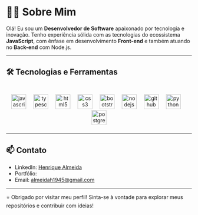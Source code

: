 # 👨‍💻 Sobre Mim

Olá! Eu sou um **Desenvolvedor de Software** apaixonado por tecnologia e inovação. Tenho experiência sólida com as tecnologias do ecossistema **JavaScript**, com ênfase em desenvolvimento **Front-end** e também atuando no **Back-end** com Node.js.

---

## 🛠️ Tecnologias e Ferramentas

###

<br clear="both">

<div align="center">
  <img src="https://cdn.jsdelivr.net/gh/devicons/devicon/icons/javascript/javascript-original.svg" height="40" alt="javascript logo"  />
  <img width="12" />
  <img src="https://cdn.jsdelivr.net/gh/devicons/devicon/icons/typescript/typescript-original.svg" height="40" alt="typescript logo"  />
  <img width="12" />
  <img src="https://cdn.jsdelivr.net/gh/devicons/devicon/icons/html5/html5-original.svg" height="40" alt="html5 logo"  />
  <img width="12" />
  <img src="https://cdn.jsdelivr.net/gh/devicons/devicon/icons/css3/css3-original.svg" height="40" alt="css3 logo"  />
  <img width="12" />
  <img src="https://cdn.jsdelivr.net/gh/devicons/devicon/icons/bootstrap/bootstrap-original.svg" height="40" alt="bootstrap logo"  />
  <img width="12" />
  <img src="https://cdn.jsdelivr.net/gh/devicons/devicon/icons/nodejs/nodejs-original.svg" height="40" alt="nodejs logo"  />
  <img width="12" />
  <img src="https://cdn.jsdelivr.net/gh/devicons/devicon/icons/github/github-original.svg" height="40" alt="github logo"  />
  <img width="12" />
  <img src="https://cdn.jsdelivr.net/gh/devicons/devicon/icons/python/python-original.svg" height="40" alt="python logo"  />
  <img width="12" />
  <img src="https://cdn.jsdelivr.net/gh/devicons/devicon/icons/postgresql/postgresql-original.svg" height="40" alt="postgresql logo"  />
</div>

###
---

## 📫 Contato

- LinkedIn: [Henrique Almeida](https://www.linkedin.com/in/rickshf/)
- Portfólio: <!--[rickshf](https://rickshf.github.io/)-->
- Email: almeidah1945@gmail.com

---

⭐ Obrigado por visitar meu perfil! Sinta-se à vontade para explorar meus repositórios e contribuir com ideias!

